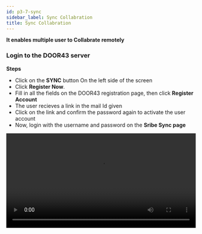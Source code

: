 ```yaml
---
id: p3-7-sync
sidebar_label: Sync Collabration
title: Sync Collabration
---
```

**It enables multiple user to Collabrate remotely**

### Login to the DOOR43 server ###

 
**Steps**

- Click on the **SYNC** button On the left side of the screen
- Click **Register Now**. 
- Fill in all the fields on the DOOR43 registration page, then click **Register Account**
- The user recieves a link in the mail Id given
- Click on the link and confirm the password again to activate the user account
- Now, login with the username and password on the **Sribe Sync page**
<video controls src="/0.5.3/Logintotheserver.mov" width="100%" type="video/mov"/>

### Cloud Sync ###

**Steps**

- Enter a valid username and password to access your DOOR 43 account 
- Select the project you wish to work on, from the **SYNC** pane
- After selecting the desired project click the **SAVE TO CLOUD** button on the SYNC pane 
- A progress bar will appear, showing the status and completion of the **sync** process
- Once the project is successfully synced, it will be listed at the bottom of the **CLOUD PROJECTS** pane

<video controls src="/0.5.3/cloudsync.mov" width="100%" type="video/mp4"/>



### Offline Sync ###

**Steps**

- Enter a valid username and password to access your DOOR 43 account
- In the CLOUD PROJECTS pane, enter the project owner's username in the specified field
- Choose the project you wish to download to your local system
- The selected project will be filtered, and the CLOUD PROJECTS pane will show the **SAVE TO COMPUTER** button
- By clicking the **SAVE TO COMPUTER** button, you can download the project to your local system
- The downloaded project will appear in the **SYNC** pane 
- To edit the downloaded project, navigate to the PROJECTS page and choose the downloaded project 

<video controls src="/0.5.3/offlinesync.mov" width="100%" type="video/mp4"/>



### Contribute to a shared project ###

**Steps**

**Project owner**

- The project owner has to login to DOOR43, https://git.door43.org/
- Select the Project to **collaborate**
- Click on the **collaborator** tab
- Add the names of the collaborators
- Select **Add Collaborator**
- Give access to the collaborator either as **Administrator, Write, or Read**

**Collaborator**

- Go to the **Sync** page
- Login to the DOOR43 account
- The user/collaborator can then enter the project owner's name in the given field on the Sync page of Scribe
- Select the project to work
- Click on **SAVE TO COMPUTER** button on the top right side of the screen 
- The project will be synced to Scribe
- A notification stating 'project sync to scribe successful' will appear in the bottom left side
- The project has now been set up for work 

<video controls src="/0.5.3/collabsync.mov" width="100%" type="video/mp4"/>



### How to sync a project ###

**Steps**

- Click on the **Sync** button on the left side of the window
- A list of all user projects will appear on the left of the sync window
- If you are a new user, register into your DOOR43 account, or else log in to DOOR43
- The right side of the screen will display all projects saved on the DOOR43 remote server
- Select a project that you want to sync to the door43 remote server
- Click on the **SAVE TO CLOUD** button on the top left side of the screen
- On the top of the screen, the user can see the uploading progress bar
- The project will then be uploaded to the DOOR43 remote server and displayed to the user in the right-hand column of the screen
<video controls src="/0.5.3/syncaproject.mov" width="100%" type="video/mp4"/>

### Sync a project from the project module ###

A project can be directly synced by the user from the project module.

**Steps**

- Click on the project module and open a project
- Click the **Sync** button
- The uploading progress bar will be displayed at the top
- (Login to the DOOR43 server if you are not done yet)
<video controls src="/0.5.3/projectsync.mov" width="100%" type="video/mp4"/>

### Sync back a project from the DOOR43 remote server ###

The user can **Sync** a project from the server to the local system. Ensure that the project file is not in the local system otherwise the project file will get mergerd into the local system.

**Steps**   

- Click on the **Sync** button
- Login to the DOOR43 account on the right side of the column
- It lists every project on the DOOR43 server
- Make sure that the project file is not in the local system, otherwise the project file will get merged into the local system
- Click on the project that you want to sync back from the remote server to the local system
- Click on the **SAVE TO COMPUTER** button on the top right side of the screen
- The user can see the uploading progress bar
- With this, a project will be synced back from the server

<video controls src="/0.5.3/syncback.mov" width="100%" type="video/mov"/>

### Merge a project from the DOOR43 remote server ###


**Steps**

- Click on the **Sync** button,login to the DOOR43 account
- It displays all the projects in the door 43 server at the right side of the column
- Select a project that you want to sync to the door43 remote server
- Click on the **SAVE TO CLOUD** button on the top left side of the screen
- The progress bar will appear
- (You can undo the merging process by clicking the undo button before counting down to an end)
- This will merge a project from the server
<video controls src="/assets/merge.mov" width="100%" type="video/mov"/>